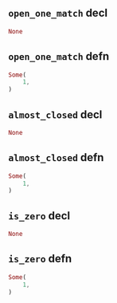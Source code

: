 ## `open_one_match` decl

```rust
None
```

## `open_one_match` defn

```rust
Some(
    1,
)
```

## `almost_closed` decl

```rust
None
```

## `almost_closed` defn

```rust
Some(
    1,
)
```

## `is_zero` decl

```rust
None
```

## `is_zero` defn

```rust
Some(
    1,
)
```

